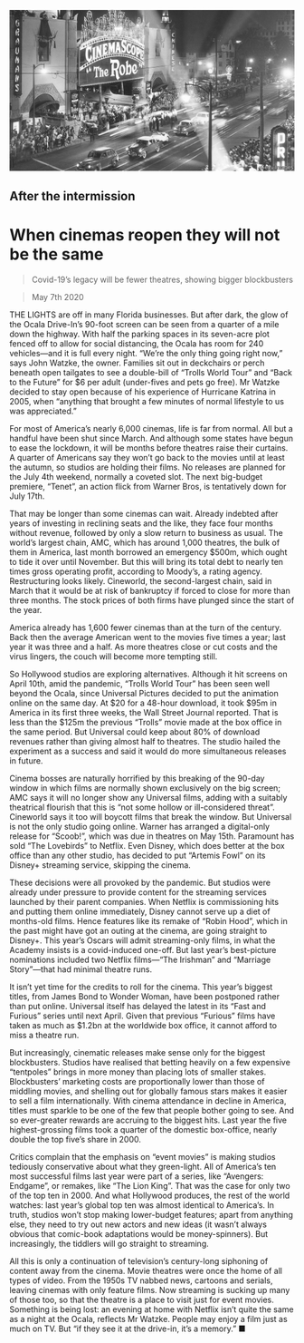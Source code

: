 ![](./images/20200509_BKP007_0.jpg)

## After the intermission

# When cinemas reopen they will not be the same

> Covid-19’s legacy will be fewer theatres, showing bigger blockbusters

> May 7th 2020

THE LIGHTS are off in many Florida businesses. But after dark, the glow of the Ocala Drive-In’s 90-foot screen can be seen from a quarter of a mile down the highway. With half the parking spaces in its seven-acre plot fenced off to allow for social distancing, the Ocala has room for 240 vehicles—and it is full every night. “We’re the only thing going right now,” says John Watzke, the owner. Families sit out in deckchairs or perch beneath open tailgates to see a double-bill of “Trolls World Tour” and “Back to the Future” for $6 per adult (under-fives and pets go free). Mr Watzke decided to stay open because of his experience of Hurricane Katrina in 2005, when “anything that brought a few minutes of normal lifestyle to us was appreciated.”

For most of America’s nearly 6,000 cinemas, life is far from normal. All but a handful have been shut since March. And although some states have begun to ease the lockdown, it will be months before theatres raise their curtains. A quarter of Americans say they won’t go back to the movies until at least the autumn, so studios are holding their films. No releases are planned for the July 4th weekend, normally a coveted slot. The next big-budget premiere, “Tenet”, an action flick from Warner Bros, is tentatively down for July 17th.

That may be longer than some cinemas can wait. Already indebted after years of investing in reclining seats and the like, they face four months without revenue, followed by only a slow return to business as usual. The world’s largest chain, AMC, which has around 1,000 theatres, the bulk of them in America, last month borrowed an emergency $500m, which ought to tide it over until November. But this will bring its total debt to nearly ten times gross operating profit, according to Moody’s, a rating agency. Restructuring looks likely. Cineworld, the second-largest chain, said in March that it would be at risk of bankruptcy if forced to close for more than three months. The stock prices of both firms have plunged since the start of the year.

America already has 1,600 fewer cinemas than at the turn of the century. Back then the average American went to the movies five times a year; last year it was three and a half. As more theatres close or cut costs and the virus lingers, the couch will become more tempting still.

So Hollywood studios are exploring alternatives. Although it hit screens on April 10th, amid the pandemic, “Trolls World Tour” has been seen well beyond the Ocala, since Universal Pictures decided to put the animation online on the same day. At $20 for a 48-hour download, it took $95m in America in its first three weeks, the Wall Street Journal reported. That is less than the $125m the previous “Trolls” movie made at the box office in the same period. But Universal could keep about 80% of download revenues rather than giving almost half to theatres. The studio hailed the experiment as a success and said it would do more simultaneous releases in future.

Cinema bosses are naturally horrified by this breaking of the 90-day window in which films are normally shown exclusively on the big screen; AMC says it will no longer show any Universal films, adding with a suitably theatrical flourish that this is “not some hollow or ill-considered threat”. Cineworld says it too will boycott films that break the window. But Universal is not the only studio going online. Warner has arranged a digital-only release for “Scoob!”, which was due in theatres on May 15th. Paramount has sold “The Lovebirds” to Netflix. Even Disney, which does better at the box office than any other studio, has decided to put “Artemis Fowl” on its Disney+ streaming service, skipping the cinema.

These decisions were all provoked by the pandemic. But studios were already under pressure to provide content for the streaming services launched by their parent companies. When Netflix is commissioning hits and putting them online immediately, Disney cannot serve up a diet of months-old films. Hence features like its remake of “Robin Hood”, which in the past might have got an outing at the cinema, are going straight to Disney+. This year’s Oscars will admit streaming-only films, in what the Academy insists is a covid-induced one-off. But last year’s best-picture nominations included two Netflix films—“The Irishman” and “Marriage Story”—that had minimal theatre runs.

It isn’t yet time for the credits to roll for the cinema. This year’s biggest titles, from James Bond to Wonder Woman, have been postponed rather than put online. Universal itself has delayed the latest in its “Fast and Furious” series until next April. Given that previous “Furious” films have taken as much as $1.2bn at the worldwide box office, it cannot afford to miss a theatre run.

But increasingly, cinematic releases make sense only for the biggest blockbusters. Studios have realised that betting heavily on a few expensive “tentpoles” brings in more money than placing lots of smaller stakes. Blockbusters’ marketing costs are proportionally lower than those of middling movies, and shelling out for globally famous stars makes it easier to sell a film internationally. With cinema attendance in decline in America, titles must sparkle to be one of the few that people bother going to see. And so ever-greater rewards are accruing to the biggest hits. Last year the five highest-grossing films took a quarter of the domestic box-office, nearly double the top five’s share in 2000.

Critics complain that the emphasis on “event movies” is making studios tediously conservative about what they green-light. All of America’s ten most successful films last year were part of a series, like “Avengers: Endgame”, or remakes, like “The Lion King”. That was the case for only two of the top ten in 2000. And what Hollywood produces, the rest of the world watches: last year’s global top ten was almost identical to America’s. In truth, studios won’t stop making lower-budget features; apart from anything else, they need to try out new actors and new ideas (it wasn’t always obvious that comic-book adaptations would be money-spinners). But increasingly, the tiddlers will go straight to streaming.

All this is only a continuation of television’s century-long siphoning of content away from the cinema. Movie theatres were once the home of all types of video. From the 1950s TV nabbed news, cartoons and serials, leaving cinemas with only feature films. Now streaming is sucking up many of those too, so that the theatre is a place to visit just for event movies. Something is being lost: an evening at home with Netflix isn’t quite the same as a night at the Ocala, reflects Mr Watzke. People may enjoy a film just as much on TV. But “if they see it at the drive-in, it’s a memory.” ■